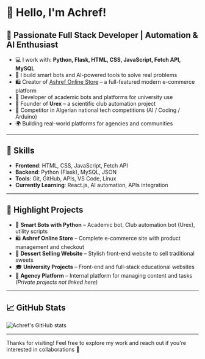 # 👋 Hello, I'm Achref!

## 🧠 Passionate Full Stack Developer | Automation & AI Enthusiast

- 💻 I work with: **Python, Flask, HTML, CSS, JavaScript, Fetch API, MySQL**
- 🧠 I build smart bots and AI-powered tools to solve real problems
- 🛍️ Creator of [Ashref Online Store](https://ashref.onrender.com) – a full-featured modern e-commerce platform
- 🏫 Developer of academic bots and platforms for university use
- 🧪 Founder of **Urex** – a scientific club automation project
- 🧠 Competitor in Algerian national tech competitions (AI / Coding / Arduino)
- 🌍 Building real-world platforms for agencies and communities

---

## 🚀 Skills

- **Frontend**: HTML, CSS, JavaScript, Fetch API
- **Backend**: Python (Flask), MySQL, JSON
- **Tools**: Git, GitHub, APIs, VS Code, Linux
- **Currently Learning**: React.js, AI automation, APIs integration

---

## 📂 Highlight Projects

- 🤖 **Smart Bots with Python** – Academic bot, Club automation bot (Urex), utility scripts
- 🛍️ **Ashref Online Store** – Complete e-commerce site with product management and checkout
- 🍰 **Dessert Selling Website** – Stylish front-end website to sell traditional sweets
- 🎓 **University Projects** – Front-end and full-stack educational websites
- 🏢 **Agency Platform** – Internal platform for managing content and tasks
*(Private projects not linked here)*

---

## 📈 GitHub Stats

![Achref's GitHub stats](https://github-readme-stats.vercel.app/api?username=USERNAME&show_icons=true&theme=radical)

---

Thanks for visiting! Feel free to explore my work and reach out if you're interested in collaborations 🚀
